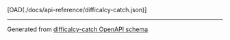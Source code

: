 [OAD(./docs/api-reference/difficalcy-catch.json)]

---

Generated from [difficalcy-catch OpenAPI schema](./difficalcy-catch.json)
